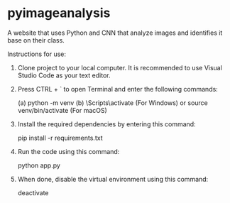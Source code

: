 # pyimageanalysis
A website that uses Python and CNN that analyze images and identifies it base on their class.

Instructions for use:

1. Clone project to your local computer. It is recommended to use Visual Studio Code as your text editor.
2. Press CTRL + ` to open Terminal and enter the following commands:
    
    (a) python -m venv <name of your virtual environment>
    (b) <venv name>\Scripts\activate (For Windows) or source venv/bin/activate (For macOS)

3. Install the required dependencies by entering this command:

    pip install -r requirements.txt

4. Run the code using this command:

    python app.py

5. When done, disable the virtual environment using this command:

    deactivate

